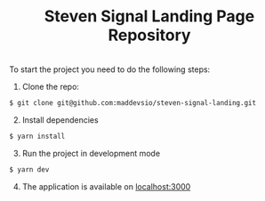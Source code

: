 <h1 align="center">
  <span>Steven Signal Landing Page Repository</span>
</h1>
<br/>
To start the project you need to do the following steps:

1. Clone the repo:
```bash
$ git clone git@github.com:maddevsio/steven-signal-landing.git
```
2. Install dependencies

```bash
$ yarn install
```

3. Run the project in development mode

```bash
$ yarn dev
```

4. The application is available on [localhost:3000](http://localhost:3000)
